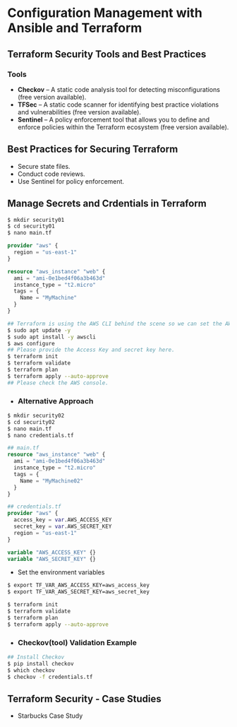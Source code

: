 # Configuration Management with Ansible and Terraform

## Terraform Security Tools and Best Practices

### Tools
- **Checkov** – A static code analysis tool for detecting misconfigurations (free version available).  
- **TFSec** – A static code scanner for identifying best practice violations and vulnerabilities (free version available).  
- **Sentinel** – A policy enforcement tool that allows you to define and enforce policies within the Terraform ecosystem (free version available).  

## Best Practices for Securing Terraform
- Secure state files.  
- Conduct code reviews.  
- Use Sentinel for policy enforcement.

## Manage Secrets and Crdentials in Terraform
```sh
$ mkdir security01
$ cd security01
$ nano main.tf
```
```tf
provider "aws" {
  region = "us-east-1"
}

resource "aws_instance" "web" {
  ami = "ami-0e1bed4f06a3b463d"
  instance_type = "t2.micro"
  tags = {
    Name = "MyMachine"
  }
}
```
```sh
## Terraform is using the AWS CLI behind the scene so we can set the AWS secret key and access key using aws configure command then we do not need to provide the secrets inside the configuration file which is treat.
$ sudo apt update -y
$ sudo apt install -y awscli
$ aws configure
## Please provide the Access Key and secret key here.
$ terraform init
$ terraform validate
$ terraform plan
$ terraform apply --auto-approve
## Please check the AWS console.
```
- ### Alternative Approach
```sh
$ mkdir security02
$ cd security02
$ nano main.tf
$ nano credentials.tf
```
```tf 
## main.tf
resource "aws_instance" "web" {
  ami = "ami-0e1bed4f06a3b463d"
  instance_type = "t2.micro"
  tags = {
    Name = "MyMachine02"
  }
}

```
```tf 
## credentials.tf
provider "aws" {
  access_key = var.AWS_ACCESS_KEY
  secret_key = var.AWS_SECRET_KEY
  region = "us-east-1"
}

variable "AWS_ACCESS_KEY" {}
variable "AWS_SECRET_KEY" {}
```
- Set the environment variables
```sh
$ export TF_VAR_AWS_ACCESS_KEY=aws_access_key
$ export TF_VAR_AWS_SECRET_KEY=aws_secret_key
```

```sh
$ terraform init
$ terraform validate
$ terraform plan
$ terraform apply --auto-approve
```

- ### Checkov(tool) Validation Example
```sh
## Install Checkov
$ pip install checkov
$ which checkov
$ checkov -f credentials.tf 
```

## Terraform Security - Case Studies
- Starbucks Case Study